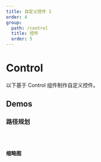 ```yaml
---
title: 自定义控件 1
order: 4
group:
  path: /control
  title: 控件
  order: 5
---
```


# Control

以下基于 Control 组件制作自定义控件。

## Demos

### 路径规划

<code src="./routingMachine" />

### 缩略图

<code src="./minimap" />

<API src="../../../src/components/Control/Control/index.tsx"></API>
